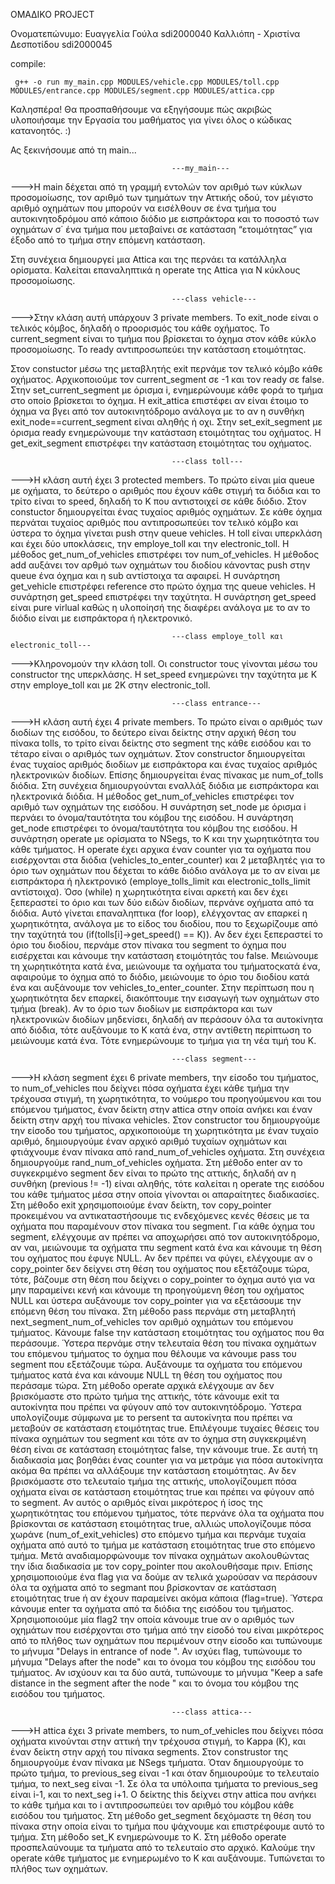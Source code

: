 OMAΔIKO PROJECT

Ονοματεπώνυμο:  Ευαγγελία Γούλα  sdi2000040
                Καλλιόπη - Χριστίνα Δεσποτίδου sdi2000045

compile:

     g++ -o run my_main.cpp MODULES/vehicle.cpp MODULES/toll.cpp MODULES/entrance.cpp MODULES/segment.cpp MODULES/attica.cpp                

Καλησπέρα! Θα προσπαθήσουμε να εξηγήσουμε πώς ακριβώς υλοποιήσαμε την Εργασία του μαθήματος για γίνει όλος ο κώδικας κατανοητός. :)

Ας ξεκινήσουμε από τη main...

                                        ---my_main---
--->Η main δέχεται από τη γραμμή εντολών τον αριθμό των κύκλων προσομοίωσης, τον αριθμό των τμημάτων την Αττικής οδού, τον μέγιστο αριθμό οχημάτων που μπορούν να εισέλθουν σε ένα τμήμα του 
αυτοκινητοδρόμου από κάποιο διόδιο με εισπράκτορα και το ποσοστό των οχημάτων σ΄ ένα τμήμα που μεταβαίνει σε κατάσταση “ετοιμότητας” για έξοδο από το τμήμα στην επόμενη κατάσταση.

Στη συνέχεια δημιουργεί μια Attica και της περνάει τα κατάλληλα ορίσματα.
Καλείται επαναληπτικά η operate της Attica για Ν κύκλους προσομοίωσης.


                                        ---class vehicle---
--->Στην κλάση αυτή υπάρχουν 3 private members. Το exit_node είναι ο τελικός κόμβος, δηλαδή ο προορισμός του κάθε οχήματος. Το current_segment είναι το τμήμα που βρίσκεται το όχημα στον κάθε 
κύκλο προσομοίωσης. Το ready αντιπροσωπεύει την κατάσταση ετοιμότητας.

Στον constuctor μέσω της μεταβλητής exit περνάμε τον τελικό κόμβο κάθε οχήματος. Αρχικοποιούμε τον current_segment σε -1 και τον ready σε false. 
Στην set_current_segment με όρισμα i, ενημερώνουμε κάθε φορά το τμήμα στο οποίο βρίσκεται το όχημα. 
Η exit_attica επιστέφει αν είναι έτοιμο το όχημα να βγει από τον αυτοκινητόδρομο ανάλογα με το αν η συνθήκη exit_node==current_segment είναι αληθής ή οχι.
Στην set_exit_segment με όρισμα ready ενημερώνουμε την κατάσταση ετοιμότητας του οχήματος.
Η get_exit_segment επιστρέφει την κατάσταση ετοιμότητας του οχήματος.


                                        ---class toll---
--->Η κλάση αυτή έχει 3 protected members. Το πρώτο είναι μία queue με οχήματα, το δεύτερο ο αριθμός που έχουν κάθε στιγμή τα διόδια και το τρίτο είναι το speed, δηλαδή το Κ που αντιστοιχεί σε 
κάθε διόδιο.
Στον constuctor δημιουργείται ένας τυχαίος αριθμός οχημάτων. Σε κάθε όχημα περνάται τυχαίος αριθμός που αντιπροσωπεύει τον τελικό κόμβο και ύστερα το όχημα γίνεται push στην queue vehicles.
Η toll είναι υπερκλάση και έχει δύο υποκλάσεις, την employe_toll και την electronic_toll. 
Η μέθοδος get_num_of_vehicles επιστρέφει τον num_of_vehicles.
Η μέθοδος add αυξάνει τον αρθμό των οχημάτων του διοδίου κάνοντας push στην queue ένα όχημα και η sub αντίστοιχα τα αφαιρεί.
Η συνάρτηση get_vehicle επιστρέφει reference στο πρώτο όχημα της queue vehicles.
Η συνάρτηση get_speed επιστρέφει την ταχύτητα.
Η συνάρτηση get_speed είναι pure virlual καθώς η υλοποίησή της διαφέρει ανάλογα με το αν το διόδιο είναι με εισπράκτορα ή ηλεκτρονικό.


                                        ---class employe_toll και electronic_toll---
--->Κληρονομούν την κλάση toll. Οι constructor τους γίνονται μέσω του constructor της υπερκλάσης.
Η set_speed ενημερώνει την ταχύτητα με Κ στην employe_toll και με 2Κ στην electronic_toll.


                                        ---class entrance---
--->Η κλάση αυτή έχει 4 private members. Το πρώτο είναι ο αριθμός των διοδίων της εισόδου, το δεύτερο είναι δείκτης στην αρχική θέση του πίνακα tolls, το τρίτο είναι δείκτης στο segment της 
κάθε εισόδου και το τέταρο είναι ο αριθμός των οχημάτων.
Στον constructor δημιουργείται ένας τυχαίος αριθμός διοδίων με εισπράκτορα και ένας τυχαίος αριθμός ηλεκτρονικών διοδίων. Επίσης δημιουργείται ένας πίνακας με num_of_tolls διόδια.
Στη συνέχεια δημιουργούνται εναλλάξ διόδια με εισπράκτορα και ηλεκτρονικά διόδια.
Η μέθοδος get_num_of_vehicles επιστρέφει τον αριθμό των οχημάτων της εισόδου.
Η συνάρτηση set_node με όρισμα i περνάει το όνομα/ταυτότητα του κόμβου της εισόδου.
Η συνάρτηση get_node επιστρέφει το όνομα/ταυτότητα του κόμβου της εισόδου.
H συνάρτηση operate με ορίσματα το NSegs, το Κ και την χωρητικότητα του κάθε τμήματος. Η operate έχει αρχικα έναν counter για τα οχήματα που εισέρχονται στα διόδια (vehicles_to_enter_counter) 
και 2 μεταβλητές για το όριο των οχημάτων που δέχεται το κάθε διόδιο ανάλογα με το αν είναι με εισπράκτορα ή ηλεκτρονικό (employe_tolls_limit και electronic_tolls_limit αντίστοιχα).
Όσο (while) η χωρητικότητα είναι αρκετή και δεν έχει ξεπεραστεί το όριο και των δύο ειδών διοδίων, περνάνε οχήματα από τα διόδια.
Αυτό γίνεται επαναληπτικα (for loop), ελέγχοντας αν επαρκεί η χωρητικότητα, ανάλογα με το είδος του διοδίου, που το ξεχωρίζουμε από την ταχύτητά του (if(tolls[i]->get_speed() == K)). Αν δεν 
έχει ξεπεραστεί το όριο του διοδίου, περνάμε στον πίνακα του segment το όχημα που εισέρχεται και κάνουμε την κατάσταση ετοιμότητάς του false. Μειώνουμε τη χωρητικότητα κατά ένα, μειώνουμε τα 
οχήματα του τμήματοςκατά ένα, αφαιρούμε το όχημα 
από το διόδιο, μειώνουμε το όριο του διοδίου κατά ένα και αυξάνουμε τον vehicles_to_enter_counter. Στην περίπτωση που η χωρητικότητα δεν επαρκεί, διακόπτουμε την εισαγωγή των οχημάτων στο 
τμήμα (break).
Αν το όριο των διοδίων με εισπράκτορα και των ηλεκτρονικών διοδίων μηδενίσει, δηλαδή αν περάσουν όλα τα αυτοκίνητα από διόδια, τότε αυξάνουμε το Κ κατά ένα, στην αντίθετη περίπτωση το 
μειώνουμε κατά ένα. Τότε ενημερώνουμε το τμήμα για τη νέα τιμή του Κ.


                                        ---class segment---
--->H κλάση segment έχει 6 private members, την είσοδο του τμήματος, το num_of_vehicles που δείχνει πόσα οχήματα έχει κάθε τμήμα την τρέχουσα στιγμή, τη χωρητικότητα, το νούμερο του 
προηγούμενου
και του επόμενου τμήματος, έναν δείκτη στην attica στην οποία ανήκει και έναν δείκτη στην αρχή του πίνακα vehicles.
Στον constructor του δημιουργούμε την είσοδο του τμήματος, αρχικοποιούμε τη χωρητικότητα με έναν τυχαίο αριθμό, δημιουργούμε έναν αρχικό αριθμό τυχαίων οχημάτων και φτιάχνουμε έναν πίνακα από
rand_num_of_vehicles οχήματα. Στη συνέχεια δημιουργούμε rand_num_of_vehicles οχήματα. 
Στη μέθοδο enter αν το συγκεκριμένο segment δεν είναι το πρώτο της αττικής, δηλαδή αν η συνθήκη (previous != -1) είναι αληθής, τότε καλείται η operate της εισόδου του κάθε τμήματος μέσα στην 
οποία γίνονται οι απαραίτητες διαδικασίες. 
Στη μέθοδο exit χρησιμοποιούμε έναν δείκτη, τον copy_pointer προκειμένου να αντικαταστήσουμε τις ενδεχόμενες κενές θέσεις με τα οχήματα που 
παραμένουν στον πίνακα του segment. Για κάθε όχημα του segment, ελέγχουμε αν πρέπει να αποχωρήσει από τον αυτοκινητόδρομο, αν ναι, μειώνουμε τα οχήματα τπυ segment κατά ένα και κάνουμε τη θέση 
του οχήματος που έφυγε NULL. Αν δεν πρέπει να φύγει, ελέγχουμε αν ο copy_pointer δεν δείχνει στη θέση του οχήματος που εξετάζουμε τώρα, τότε, βάζουμε στη θέση που δείχνει ο copy_pointer το 
όχημα αυτό για να μην παραμείνει κενή και κάνουμε τη προηγούμενη θέση του οχήματος NULL και ύστερα αυξάνουμε τον copy_pointer για να εξετάσουμε την επόμενη θέση του πίνακα. 
Στη μέθοδο pass περνάμε στη μεταβλητή next_segment_num_of_vehicles τον αριθμό οχημάτων του επόμενου τμήματος. Κάνουμε false την κατάσταση ετοιμότητας του οχήματος που θα περάσουμε. Ύστερα 
περνάμε στην τελευταία θέση του πίνακα οχημάτων του επόμενου τμήματος το όχημα που θέλουμε να κάνουμε pass του segment που εξετάζουμε τώρα. Αυξάνουμε τα οχήματα του επόμενου τμήματος κατά ένα 
και κάνουμε NULL τη θέση του οχήματος που περάσαμε τώρα. 
Στη μέθοδο operate αρχικά ελέγχουμε αν δεν βρισκόμαστε στο πρώτο τμήμα της αττικής, τότε κάνουμε exit τα αυτοκίνητα που πρέπει να φύγουν από τον αυτοκινητόδρομο. Ύστερα υπολογίζουμε σύμφωνα με 
το persent τα αυτοκίνητα που πρέπει να μεταβούν σε κατάσταση ετοιμότητας true. Επιλέγουμε τυχαίες θέσεις του πίνακα οχημάτων του segment και τότε αν το όχημα στη συγκεκριμένη θέση είναι σε 
κατάσταση ετοιμότητας false, την κάνουμε true. Σε αυτή τη διαδικασία μας βοηθάει ένας counter για να μετράμε για πόσα αυτοκίνητα ακόμα θα πρέπει να αλλάξουμε την κατάσταση ετοιμότητας. Αν δεν 
βρισκόμαστε στο τελευταίο τμήμα της αττικής, υπολογίζουμεπ πόσα οχήματα είναι σε κατάσταση ετοιμότητας true και πρέπει να φύγουν από το segment. Αν αυτός ο αριθμός είναι μικρότερος ή ίσος της 
χωρητικότητας του επόμενου τμήματος, τότε περνάνε όλα τα οχήματα που βρίσκονται σε κατάσταση ετοιμότητας true, αλλιώς υπολογίζουμε πόσα χωράνε (num_of_exit_vehicles) στο επόμενο τμήμα και 
περνάμε τυχαία οχήματα από αυτό το τμήμα με κατάσταση ετοιμότητας true στο επόμενο τμήμα. Μετά αναδιαμορφώνουμε τον πίνακα οχημάτων ακολουθώντας την ίδια διαδικασία με τον copy_pointer που 
ακολουθήσαμε πριν. Επίσης χρησιμοποιούμε ένα flag για να δούμε αν τελικά χωρούσαν να περάσουν όλα τα οχήματα από το segmant που βρίσκονταν σε κατάσταση ετοιμότητας true ή αν έχουν παραμείνει 
ακόμα κάποια (flag=true). Ύστερα κάνουμε enter τα οχήματα από τα διόδια της εισόδου του τμήματος. Χρησιμοποιούμε μία flag2 την οποία κάνουμε true αν ο αριθμός των οχημάτων που εισέρχονται στο 
τμήμα από την είσοδό του είναι μικρότερος από το πλήθος των οχημάτων που περιμένουν στην είσοδο και τυπώνουμε το μήνυμα "Delays in entrance of node ". Αν ισχύει flag, τυπώνουμε το μήνυμα 
"Delays after the node" και το όνομα του κόμβου της εισόδου του τμήματος. Αν ισχύουν και τα δύο αυτά, τυπώνουμε το μήνυμα "Keep a safe distance in the segment after the node " και το όνομα του 
κόμβου της εισόδου του τμήματος. 


                                        ---class attica---
--->Η attica έχει 3 private members, το num_of_vehicles που δείχνει πόσα οχήματα κινούνται στην αττική την τρέχουσα στιγμή, το Kappa (Κ), και έναν δείκτη στην αρχή του πίνακα segments. 
Στον construstor της δημιουργούμε έναν πίνακα με NSegs τμήματα. Όταν δημιουργούμε το πρώτο τμήμα, το previous_seg είναι -1 και όταν δημιουρούμε το τελευταίο τμήμα, το next_seg είναι -1. 
Σε όλα τα υπόλοιπα τμήματα το previous_seg είναι i-1, και το next_seg i+1. Ο δείκτης this δείχνει στην attica που ανήκει το κάθε τμήμα και το i αντιπροσωπεύει τον αριθμό του κόμβου κάθε 
εισόδου του τμήματος.
Στη μέθοδο get_segment δεχόμαστε τη θέση του πίνακα στην οποία είναι το τμήμα που ψάχνουμε και επιστρέφουμε αυτό το τμήμα.
Στη μέθοδο set_K ενημερώνουμε το Κ.
Στη μέθοδο operate προσπελαύνουμε τα τμήματα από το τελευταίο στο αρχικό. Καλούμε την operate κάθε τμήματος με ενημερωμένο το Κ και αυξάνουμε. Τυπώνεται το πλήθος των οχημάτων.